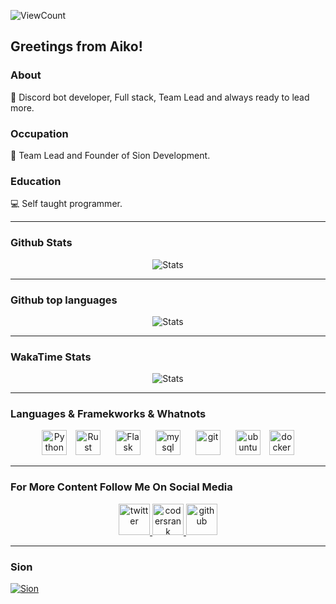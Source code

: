 ![ViewCount](https://views.whatilearened.today/views/github/aikozijlemans/aikozijlemans.svg?cache=remove)
## Greetings from Aiko!

### About
:robot: Discord bot developer, Full stack, Team Lead and always ready to lead more.
### Occupation
:space_invader: Team Lead and Founder of Sion Development.

### Education
:computer: Self taught programmer.

-----
### Github Stats
<p align="center">
  <img title="Stats" src="https://github-readme-stats.vercel.app/api?username=aikozijlemans&show_icons=true&count_private=true&theme=synthwave"/>
</p>

-----
### Github top languages
<p align="center">
  <img title="Stats" src="https://github-readme-stats.vercel.app/api/top-langs/?username=aikozijlemans&langs_count=8&count_private=true"/>
</p>

-----
### WakaTime Stats
<p align="center">
  <img title="Stats" src="https://github-readme-stats.vercel.app/api/wakatime?username=@aikozijlemans&layout=compact"/>
</p>

-----
### Languages & Framekworks & Whatnots

<p align="center">
	<img title="Python" src="https://i.imgur.com/kYqNRW2.png" height="40"/>
	<img title="Rust" src="https://i.imgur.com/kou8DSj.png" height="40" hspace="10"/>
	<img title="Flask" src="https://i.imgur.com/3PrfweW.png" height="40" hspace="10"/>
	<img src="https://i.imgur.com/DG1ai5x.png" alt="mysql" height="40" hspace="10"/>
 	<img src="https://i.imgur.com/2f8ghU7.png" alt="git" height="40" hspace="10"/>
	<img src="https://i.imgur.com/wiYdaql.png" alt="ubuntu" height="40" hspace="10"/>
	<img src="https://i.imgur.com/O1dfbU2.png" alt="docker" height="40"/>
</p>

----------

### For More Content Follow Me On Social Media

<p align="center">
	<a href="https://www.twitter.com/JZijlemans">
        	<img alt="twitter" src="https://i.imgur.com/fFlVB1c.png" height=50>
	</a>
	<a href="https://profile.codersrank.io/user/aikozijlemans">
        	<img alt="codersrank" src="https://res.cloudinary.com/practicaldev/image/fetch/s--4NzT16vu--/c_fill,f_auto,fl_progressive,h_320,q_auto,w_320/https://dev-to-uploads.s3.amazonaws.com/uploads/user/profile_image/258013/9eee3f4b-a57b-445b-9c95-8a4845aea080.jpg" height=50>
	</a>
	<a href="https://www.github.com/aikozijlemans">
        	<img alt="github" src="https://i.imgur.com/gnDF5oQ.png" height=50>
	</a>
</p>

----------

### Sion
<a href="https://top.gg/bot/681433074944442384">
    <img src="https://top.gg/api/widget/681433074944442384.svg" alt="Sion" />
</a>
